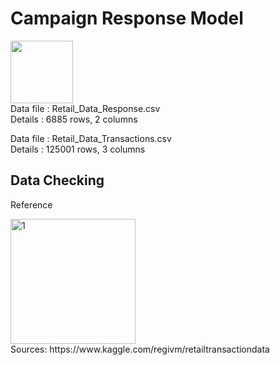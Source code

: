 <h1>Campaign Response Model</h1>

<p align="left">
<img src="https://cdn.iconscout.com/icon/free/png-512/microsoft-excel-2-569282.png"
     width="100" height="100" ><br/>
Data file : Retail_Data_Response.csv <br/>
Details   : 6885 rows, 2 columns

Data file : Retail_Data_Transactions.csv <br/>
Details   : 125001 rows, 3 columns
</p>

<h2>Data Checking</h2>













Reference
<p align="left">
<img width="200" alt="1" src="https://upload.wikimedia.org/wikipedia/commons/7/7c/Kaggle_logo.png">
<br />
Sources: https://www.kaggle.com/regivm/retailtransactiondata  
</p>
